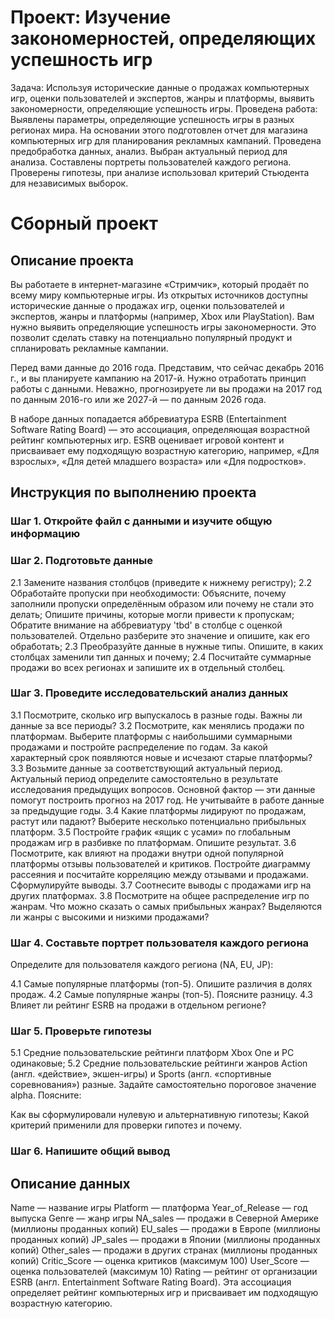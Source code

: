 # Проект: Изучение закономерностей, определяющих успешность игр
Задача: Используя исторические данные о продажах компьютерных игр, оценки пользователей и
экспертов, жанры и платформы, выявить закономерности, определяющие успешность игры. Проведена работа: Выявлены параметры, определяющие успешность игры в разных регионах мира.
На основании этого подготовлен отчет для магазина компьютерных игр для
планирования рекламных кампаний. Проведена предобработка данных, анализ. Выбран
актуальный период для анализа. Составлены портреты пользователей каждого региона. Проверены гипотезы, при анализе
использовал критерий Стьюдента для независимых выборок.



# Сборный проект
## Описание проекта

Вы работаете в интернет-магазине «Стримчик», который продаёт по всему миру компьютерные игры. Из открытых источников доступны исторические данные о продажах игр, оценки пользователей и экспертов, жанры и платформы (например, Xbox или PlayStation). Вам нужно выявить определяющие успешность игры закономерности. Это позволит сделать ставку на потенциально популярный продукт и спланировать рекламные кампании.

Перед вами данные до 2016 года. Представим, что сейчас декабрь 2016 г., и вы планируете кампанию на 2017-й. Нужно отработать принцип работы с данными. Неважно, прогнозируете ли вы продажи на 2017 год по данным 2016-го или же 2027-й — по данным 2026 года.

В наборе данных попадается аббревиатура ESRB (Entertainment Software Rating Board) — это ассоциация, определяющая возрастной рейтинг компьютерных игр. ESRB оценивает игровой контент и присваивает ему подходящую возрастную категорию, например, «Для взрослых», «Для детей младшего возраста» или «Для подростков».

## Инструкция по выполнению проекта

### Шаг 1. Откройте файл с данными и изучите общую информацию

### Шаг 2. Подготовьте данные

2.1 Замените названия столбцов (приведите к нижнему регистру);
2.2 Обработайте пропуски при необходимости:
Объясните, почему заполнили пропуски определённым образом или почему не стали это делать;
Опишите причины, которые могли привести к пропускам;
Обратите внимание на аббревиатуру 'tbd' в столбце с оценкой пользователей. Отдельно разберите это значение и опишите, как его обработать;
2.3 Преобразуйте данные в нужные типы. Опишите, в каких столбцах заменили тип данных и почему;
2.4 Посчитайте суммарные продажи во всех регионах и запишите их в отдельный столбец.
### Шаг 3. Проведите исследовательский анализ данных

3.1 Посмотрите, сколько игр выпускалось в разные годы. Важны ли данные за все периоды?
3.2 Посмотрите, как менялись продажи по платформам. Выберите платформы с наибольшими суммарными продажами и постройте распределение по годам. За какой характерный срок появляются новые и исчезают старые платформы?
3.3 Возьмите данные за соответствующий актуальный период. Актуальный период определите самостоятельно в результате исследования предыдущих вопросов. Основной фактор — эти данные помогут построить прогноз на 2017 год.
Не учитывайте в работе данные за предыдущие годы.
3.4 Какие платформы лидируют по продажам, растут или падают? Выберите несколько потенциально прибыльных платформ.
3.5 Постройте график «ящик с усами» по глобальным продажам игр в разбивке по платформам. Опишите результат.
3.6 Посмотрите, как влияют на продажи внутри одной популярной платформы отзывы пользователей и критиков. Постройте диаграмму рассеяния и посчитайте корреляцию между отзывами и продажами. Сформулируйте выводы.
3.7 Соотнесите выводы с продажами игр на других платформах.
3.8 Посмотрите на общее распределение игр по жанрам. Что можно сказать о самых прибыльных жанрах? Выделяются ли жанры с высокими и низкими продажами?
### Шаг 4. Составьте портрет пользователя каждого региона

Определите для пользователя каждого региона (NA, EU, JP):

4.1 Самые популярные платформы (топ-5). Опишите различия в долях продаж.
4.2 Самые популярные жанры (топ-5). Поясните разницу.
4.3 Влияет ли рейтинг ESRB на продажи в отдельном регионе?
### Шаг 5. Проверьте гипотезы

5.1 Средние пользовательские рейтинги платформ Xbox One и PC одинаковые;
5.2 Средние пользовательские рейтинги жанров Action (англ. «действие», экшен-игры) и Sports (англ. «спортивные соревнования») разные. Задайте самостоятельно пороговое значение alpha.
Поясните:

Как вы сформулировали нулевую и альтернативную гипотезы;
Какой критерий применили для проверки гипотез и почему.
### Шаг 6. Напишите общий вывод

## Описание данных

Name — название игры
Platform — платформа
Year_of_Release — год выпуска
Genre — жанр игры
NA_sales — продажи в Северной Америке (миллионы проданных копий)
EU_sales — продажи в Европе (миллионы проданных копий)
JP_sales — продажи в Японии (миллионы проданных копий)
Other_sales — продажи в других странах (миллионы проданных копий)
Critic_Score — оценка критиков (максимум 100)
User_Score — оценка пользователей (максимум 10)
Rating — рейтинг от организации ESRB (англ. Entertainment Software Rating Board). Эта ассоциация определяет рейтинг компьютерных игр и присваивает им подходящую возрастную категорию.
